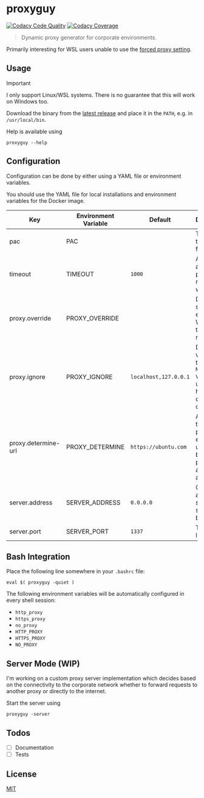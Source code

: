 # proxyguy

[![Codacy Code Quality](https://app.codacy.com/project/badge/Grade/3dec0f6cb90948418d71add803076eb8)](https://app.codacy.com/gh/axelrindle/proxyguy/dashboard?utm_source=gh&utm_medium=referral&utm_content=&utm_campaign=Badge_grade)
[![Codacy Coverage](https://app.codacy.com/project/badge/Coverage/3dec0f6cb90948418d71add803076eb8)](https://app.codacy.com/gh/axelrindle/proxyguy/dashboard?utm_source=gh&utm_medium=referral&utm_content=&utm_campaign=Badge_coverage)

> Dynamic proxy generator for corporate environments.

Primarily interesting for WSL users unable to use the [forced proxy setting](https://learn.microsoft.com/de-de/windows/wsl/wsl-config#experimental-settings).

## Usage

> [!IMPORTANT]
> I only support Linux/WSL systems. There is no guarantee that this will work on Windows too.

Download the binary from the [latest release](https://github.com/axelrindle/proxyguy/releases/latest) and place it in the `PATH`, e.g. in `/usr/local/bin`.

Help is available using

```shell
proxyguy --help
```

## Configuration

Configuration can be done by either using a YAML file or environment variables.

You should use the YAML file for local installations and environment variables for the Docker image.

| Key | Environment Variable | Default | Description |
| --- | --- | --- | --- |
| pac | PAC | | The URL to the .pac file. |
| timeout | TIMEOUT | `1000` | A timeout after which proxy resolving will fail. |
| proxy.override | PROXY_OVERRIDE | | Defines a static proxy endpoint. Will disable the PAC resolution. |
| proxy.ignore | PROXY_IGNORE | `localhost,127.0.0.1` | Defines the value for the `NO_PROXY` variable, urls and hosts to directly connect to. |
| proxy.determine-url | PROXY_DETERMINE | `https://ubuntu.com` | An url used to find the proxy endpoint to use. Should be a publicly available address. |
| server.address | SERVER_ADDRESS | `0.0.0.0` | On which address the server should bind. |
| server.port | SERVER_PORT | `1337` | The port to listen on. |

## Bash Integration

Place the following line somewhere in your `.bashrc` file:

```shell
eval $( proxyguy -quiet )
```

The following environment variables will be automatically configured in every shell session:

- `http_proxy`
- `https_proxy`
- `no_proxy`
- `HTTP_PROXY`
- `HTTPS_PROXY`
- `NO_PROXY`

## Server Mode (WIP)

I'm working on a custom proxy server implementation which decides based on the connectivity to the corporate network
whether to forward requests to another proxy or directly to the internet.

Start the server using

```shell
proxyguy -server
```

## Todos

- [ ] Documentation
- [ ] Tests

## License

[MIT](LICENSE)
